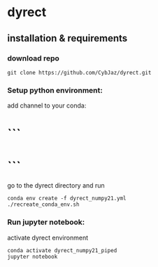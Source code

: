 # dyrect

## installation & requirements
### download repo
```
git clone https://github.com/CybJaz/dyrect.git
```
### Setup python environment:
add channel to your conda:
# ```
# ```
go to the dyrect directory and run
```
conda env create -f dyrect_numpy21.yml
./recreate_conda_env.sh
```

### Run jupyter notebook:
activate dyrect environment
```
conda activate dyrect_numpy21_piped
jupyter notebook
```
